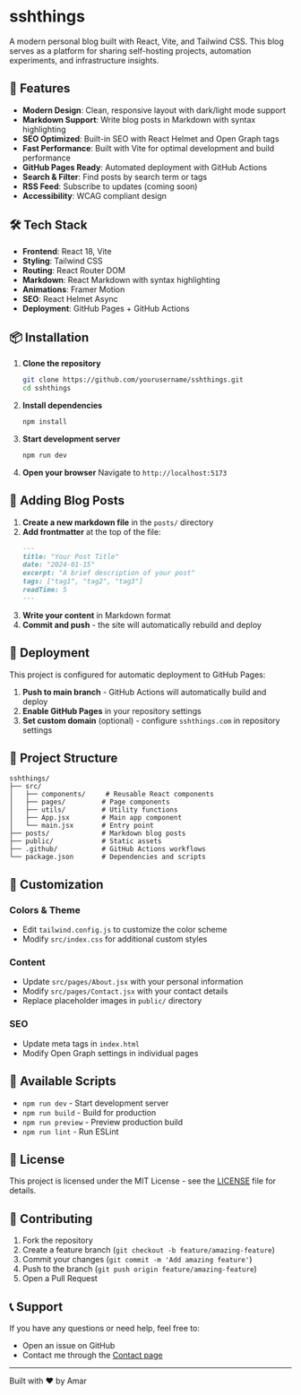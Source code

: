 # sshthings

A modern personal blog built with React, Vite, and Tailwind CSS. This blog serves as a platform for sharing self-hosting projects, automation experiments, and infrastructure insights.

## 🚀 Features

- **Modern Design**: Clean, responsive layout with dark/light mode support
- **Markdown Support**: Write blog posts in Markdown with syntax highlighting
- **SEO Optimized**: Built-in SEO with React Helmet and Open Graph tags
- **Fast Performance**: Built with Vite for optimal development and build performance
- **GitHub Pages Ready**: Automated deployment with GitHub Actions
- **Search & Filter**: Find posts by search term or tags
- **RSS Feed**: Subscribe to updates (coming soon)
- **Accessibility**: WCAG compliant design

## 🛠️ Tech Stack

- **Frontend**: React 18, Vite
- **Styling**: Tailwind CSS
- **Routing**: React Router DOM
- **Markdown**: React Markdown with syntax highlighting
- **Animations**: Framer Motion
- **SEO**: React Helmet Async
- **Deployment**: GitHub Pages + GitHub Actions

## 📦 Installation

1. **Clone the repository**
   ```bash
   git clone https://github.com/yourusername/sshthings.git
   cd sshthings
   ```

2. **Install dependencies**
   ```bash
   npm install
   ```

3. **Start development server**
   ```bash
   npm run dev
   ```

4. **Open your browser**
   Navigate to `http://localhost:5173`

## 📝 Adding Blog Posts

1. **Create a new markdown file** in the `posts/` directory
2. **Add frontmatter** at the top of the file:
   ```markdown
   ---
   title: "Your Post Title"
   date: "2024-01-15"
   excerpt: "A brief description of your post"
   tags: ["tag1", "tag2", "tag3"]
   readTime: 5
   ---
   ```
3. **Write your content** in Markdown format
4. **Commit and push** - the site will automatically rebuild and deploy

## 🚀 Deployment

This project is configured for automatic deployment to GitHub Pages:

1. **Push to main branch** - GitHub Actions will automatically build and deploy
2. **Enable GitHub Pages** in your repository settings
3. **Set custom domain** (optional) - configure `sshthings.com` in repository settings

## 📁 Project Structure

```
sshthings/
├── src/
│   ├── components/     # Reusable React components
│   ├── pages/         # Page components
│   ├── utils/         # Utility functions
│   ├── App.jsx        # Main app component
│   └── main.jsx       # Entry point
├── posts/             # Markdown blog posts
├── public/            # Static assets
├── .github/           # GitHub Actions workflows
└── package.json       # Dependencies and scripts
```

## 🎨 Customization

### Colors & Theme
- Edit `tailwind.config.js` to customize the color scheme
- Modify `src/index.css` for additional custom styles

### Content
- Update `src/pages/About.jsx` with your personal information
- Modify `src/pages/Contact.jsx` with your contact details
- Replace placeholder images in `public/` directory

### SEO
- Update meta tags in `index.html`
- Modify Open Graph settings in individual pages

## 🔧 Available Scripts

- `npm run dev` - Start development server
- `npm run build` - Build for production
- `npm run preview` - Preview production build
- `npm run lint` - Run ESLint

## 📄 License

This project is licensed under the MIT License - see the [LICENSE](LICENSE) file for details.

## 🤝 Contributing

1. Fork the repository
2. Create a feature branch (`git checkout -b feature/amazing-feature`)
3. Commit your changes (`git commit -m 'Add amazing feature'`)
4. Push to the branch (`git push origin feature/amazing-feature`)
5. Open a Pull Request

## 📞 Support

If you have any questions or need help, feel free to:
- Open an issue on GitHub
- Contact me through the [Contact page](https://sshthings.com/contact)

---

Built with ❤️ by Amar 